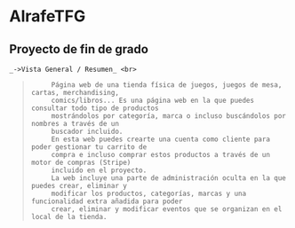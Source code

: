 # AlrafeTFG
## Proyecto de fin de grado<br>
    _->Vista General / Resumen_ <br>
>          Página web de una tienda física de juegos, juegos de mesa, cartas, merchandising,
>          comics/libros... Es una página web en la que puedes consultar todo tipo de productos
>          mostrándolos por categoría, marca o incluso buscándolos por nombres a través de un
>          buscador incluido.
>          En esta web puedes crearte una cuenta como cliente para poder gestionar tu carrito de
>          compra e incluso comprar estos productos a través de un motor de compras (Stripe)
>          incluido en el proyecto.
>          La web incluye una parte de administración oculta en la que puedes crear, eliminar y
>          modificar los productos, categorías, marcas y una funcionalidad extra añadida para poder
>          crear, eliminar y modificar eventos que se organizan en el local de la tienda.
                 
